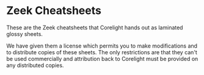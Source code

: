 Zeek Cheatsheets
================

These are the Zeek cheatsheets that Corelight hands out as laminated
glossy sheets.

We have given them a license which permits you to make modifications
and to distribute copies of these sheets. The only restrictions are
that they can't be used commercially and attribution back to Corelight
must be provided on any distributed copies.
